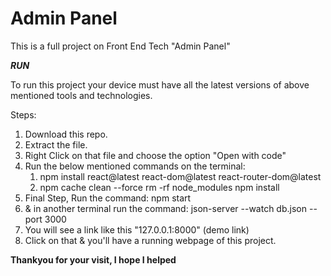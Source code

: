# Admin Panel

This is a full project on Front End Tech "Admin Panel"

_**RUN**_

To run this project your device must have all the latest versions of above mentioned tools and technologies.

Steps:
1. Download this repo.
2. Extract the file.
3. Right Click on that file and choose the option "Open with code"
4. Run the below mentioned commands on the terminal:
      1. npm install react@latest react-dom@latest react-router-dom@latest
      2. npm cache clean --force
         rm -rf node_modules
         npm install
5. Final Step, Run the command: npm start
6. & in another terminal run the command: json-server --watch db.json --port 3000
7. You will see a link like this "127.0.0.1:8000" (demo link)
8. Click on that & you'll have a running webpage of this project.


**Thankyou for your visit, I hope I helped**
